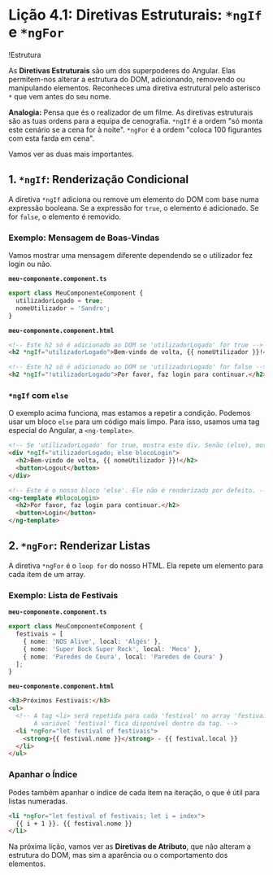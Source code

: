 # Lição 4.1: Diretivas Estruturais: `*ngIf` e `*ngFor`

!Estrutura

As **Diretivas Estruturais** são um dos superpoderes do Angular. Elas permitem-nos alterar a estrutura do DOM, adicionando, removendo ou manipulando elementos. Reconheces uma diretiva estrutural pelo asterisco `*` que vem antes do seu nome.

**Analogia:** Pensa que és o realizador de um filme. As diretivas estruturais são as tuas ordens para a equipa de cenografia. `*ngIf` é a ordem "só monta este cenário se a cena for à noite". `*ngFor` é a ordem "coloca 100 figurantes com esta farda em cena".

Vamos ver as duas mais importantes.

## 1. `*ngIf`: Renderização Condicional

A diretiva `*ngIf` adiciona ou remove um elemento do DOM com base numa expressão booleana. Se a expressão for `true`, o elemento é adicionado. Se for `false`, o elemento é removido.

### Exemplo: Mensagem de Boas-Vindas

Vamos mostrar uma mensagem diferente dependendo se o utilizador fez login ou não.

**`meu-componente.component.ts`**
```typescript
export class MeuComponenteComponent {
  utilizadorLogado = true;
  nomeUtilizador = 'Sandro';
}
```

**`meu-componente.component.html`**
```html
<!-- Este h2 só é adicionado ao DOM se 'utilizadorLogado' for true -->
<h2 *ngIf="utilizadorLogado">Bem-vindo de volta, {{ nomeUtilizador }}!</h2>

<!-- Este h2 só é adicionado ao DOM se 'utilizadorLogado' for false -->
<h2 *ngIf="!utilizadorLogado">Por favor, faz login para continuar.</h2>
```

### `*ngIf` com `else`

O exemplo acima funciona, mas estamos a repetir a condição. Podemos usar um bloco `else` para um código mais limpo. Para isso, usamos uma tag especial do Angular, a `<ng-template>`.

```html
<!-- Se 'utilizadorLogado' for true, mostra este div. Senão (else), mostra o template 'blocoLogin'. -->
<div *ngIf="utilizadorLogado; else blocoLogin">
  <h2>Bem-vindo de volta, {{ nomeUtilizador }}!</h2>
  <button>Logout</button>
</div>

<!-- Este é o nosso bloco 'else'. Ele não é renderizado por defeito. -->
<ng-template #blocoLogin>
  <h2>Por favor, faz login para continuar.</h2>
  <button>Login</button>
</ng-template>
```

## 2. `*ngFor`: Renderizar Listas

A diretiva `*ngFor` é o `loop for` do nosso HTML. Ela repete um elemento para cada item de um array.

### Exemplo: Lista de Festivais

**`meu-componente.component.ts`**
```typescript
export class MeuComponenteComponent {
  festivais = [
    { nome: 'NOS Alive', local: 'Algés' },
    { nome: 'Super Bock Super Rock', local: 'Meco' },
    { nome: 'Paredes de Coura', local: 'Paredes de Coura' }
  ];
}
```

**`meu-componente.component.html`**
```html
<h3>Próximos Festivais:</h3>
<ul>
  <!-- A tag <li> será repetida para cada 'festival' no array 'festivais'.
       A variável 'festival' fica disponível dentro da tag. -->
  <li *ngFor="let festival of festivais">
    <strong>{{ festival.nome }}</strong> - {{ festival.local }}
  </li>
</ul>
```

### Apanhar o Índice

Podes também apanhar o índice de cada item na iteração, o que é útil para listas numeradas.

```html
<li *ngFor="let festival of festivais; let i = index">
  {{ i + 1 }}. {{ festival.nome }}
</li>
```

Na próxima lição, vamos ver as **Diretivas de Atributo**, que não alteram a estrutura do DOM, mas sim a aparência ou o comportamento dos elementos.